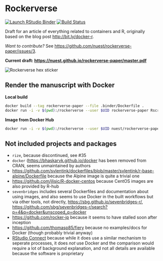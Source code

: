 
<!-- README.md is generated from README.Rmd. Please edit that file -->

# Rockerverse

<!-- badges: start -->

[![Launch RStudio
Binder](http://mybinder.org/badge_logo.svg)](https://mybinder.org/v2/gh/nuest/rockerverse-paper/master?urlpath=rstudio)
[![Build
Status](https://travis-ci.org/nuest/rockerverse-paper.svg?branch=master)](https://travis-ci.org/nuest/rockerverse-paper)
<!-- badges: end -->

Draft for an article of everything related to containers and R,
originally based on the blog post <http://bit.ly/docker-r>.

*Want to contribute?* See
<https://github.com/nuest/rockerverse-paper/issues/3>.

**Current draft:
<https://nuest.github.io/rockerverse-paper/master.pdf>**

![Rockerverse hex
sticker](/home/daniel/git/o2r/rockerverse-paper/rockerverse.png)

## Render the manuscript with Docker

**Local build**

``` bash
docker build --tag rockerverse-paper --file .binder/Dockerfile .
docker run -i -v $(pwd):/rockerverse --user $UID rockerverse-paper Rscript -e 'setwd("/rockerverse"); rmarkdown::render("manuscript.Rmd")'
```

**Image from Docker Hub**

``` bash
docker run -i -v $(pwd):/rockerverse --user $UID nuest/rockerverse-paper Rscript -e 'setwd("/rockerverse"); rmarkdown::render("manuscript.Rmd")'
```

## Not included projects and packages

  - `rize`, because discontinued, see \#35
  - `docker` (<https://bhaskarvk.github.io/docker> has been removed from
    CRAN, seems unmaintained by authors
  - <https://github.com/svlentink/dockerfiles/blob/master/svlentink/r-base-alpine/Dockerfile>
    because the Alpine image is quite a trivial one
  - <https://github.com/jlisic/R-docker-centos> because CentOS images
    are also provided by R-hub
  - `sevenbridges` includes several Dockerfiles and documentation about
    using images, and also seems to use Docker in the built workflows
    but via other tools, not directly,
    <https://sbg.github.io/sevenbridges-r/>,
    <https://github.com/sbg/sevenbridges-r/search?p=4&q=docker&unscoped_q=docker>
  - <https://github.com/rocker-jp> because it seems to have stalled soon
    after inception
  - <https://github.com/thomasp85/fiery> because no examples/docs for
    Docker (though probably trivial anyway)
  - [RStudio Connect](https://rstudio.com/products/connect/) because
    while it does use a similar mechanism to seperate processes, it does
    *not* use Docker and the comparison would require a lot of
    background explanation, and not all details are available because
    the software is proprietary
